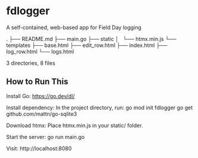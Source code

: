 # fdlogger

A self-contained, web-based app for Field Day logging

.
├── README.md
├── main.go
├── static
│   └── htmx.min.js
└── templates
    ├── base.html
    ├── edit_row.html
    ├── index.html
    ├── log_row.html
    └── logs.html

3 directories, 8 files

## How to Run This

Install Go: https://go.dev/dl/

Install dependency:
    In the project directory, run:
    go mod init fdlogger
    go get github.com/mattn/go-sqlite3

Download htmx:
    Place htmx.min.js in your static/ folder.

Start the server:
    go run main.go

Visit:
    http://localhost:8080
